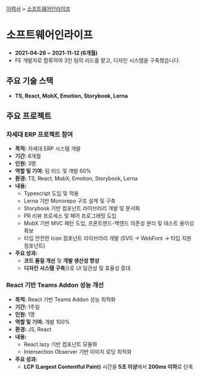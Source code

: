 [이력서](../README.md) &gt; [소프트웨어인라이프](./5_softwareinlife.md)

# 소프트웨어인라이프

- **2021-04-26 ~ 2021-11-12 (6개월)**
- FE 개발자로 합류하여 3인 팀의 리드를 맡고, 디자인 시스템을 구축했습니다.

## 주요 기술 스택

- **TS, React, MobX, Emotion, Storybook, Lerna**

## 주요 프로젝트

### 차세대 ERP 프로젝트 참여

- **목적:** 차세대 ERP 시스템 개발
- **기간:** 6개월
- **인원:** 3명
- **역할 및 기여:** 팀 리드 및 개발 60%
- **환경:** TS, React, MobX, Emotion, Storybook, Lerna
- **내용:**
  - Typescript 도입 및 적용
  - Lerna 기반 Monorepo 구조 설계 및 구축
  - Storybook 기반 컴포넌트 라이브러리 개발 및 문서화
  - PR 리뷰 프로세스 및 페어 프로그래밍 도입
  - MobX 기반 MVC 패턴 도입, 프론트엔드-백엔드 의존성 분리 및 테스트 용이성 확보
  - 타입 안전한 Icon 컴포넌트 라이브러리 개발 (SVG → WebFont → 타입 지원 컴포넌트)
- **주요 성과:**
  - **코드 품질 개선** 및 **개발 생산성 향상**
  - **디자인 시스템 구축**으로 UI 일관성 및 효율성 증대

### React 기반 Teams Addon 성능 개선

- **목적:** React 기반 Teams Addon 성능 최적화
- **기간:** 1주일
- **인원:** 1명
- **역할 및 기여:** 개발 100%
- **환경:** JS, React
- **내용:**
  - React.lazy 기반 컴포넌트 모듈화
  - Intersection Observer 기반 이미지 로딩 최적화
- **주요 성과:**
  - **LCP (Largest Contentful Paint)** 시간을 **5초 이상**에서 **200ms 이하**로 단축
